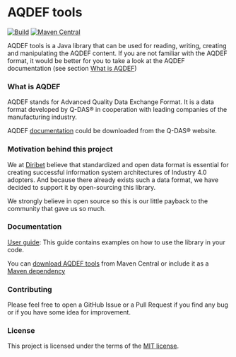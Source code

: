 # AQDEF tools

[![Build](https://github.com/diribet/aqdef-tools/actions/workflows/build.yml/badge.svg?branch=master)](https://github.com/diribet/aqdef-tools/actions/workflows/build.yml)
[![Maven Central](https://maven-badges.herokuapp.com/maven-central/cz.diribet/aqdef-tools/badge.svg)](https://maven-badges.herokuapp.com/maven-central/cz.diribet/aqdef-tools)

AQDEF tools is a Java library that can be used for reading, writing, creating and manipulating the AQDEF content. 
If you are not familiar with the AQDEF format, it would be better for you to take a look at the AQDEF documentation (see section [What is AQDEF](#what-is-aqdef))

### What is AQDEF

AQDEF stands for Advanced Quality Data Exchange Format.
It is a data format developed by Q-DAS® in cooperation with leading companies of the manufacturing industry.

AQDEF [documentation](https://www.q-das.com/en/service/data-format-aqdef) could be downloaded from the Q-DAS® website. 

### Motivation behind this project

We at [Diribet](https://www.diribet.com) believe that standardized and open data format is essential for creating successful information system architectures of Industry 4.0 adopters.
And because there already exists such a data format, we have decided to support it by open-sourcing this library.

We strongly believe in open source so this is our little payback to the community that gave us so much.

### Documentation

[User guide](./UserGuide.md): This guide contains examples on how to use the library in your code.

You can [download AQDEF tools](https://maven-badges.herokuapp.com/maven-central/cz.diribet/aqdef-tools) from Maven Central or include it as a [Maven dependency](./UserGuide.md#using-aqdef-tools-with-maven)

### Contributing

Please feel free to open a GitHub Issue or a Pull Request if you find any bug or if you have some idea for improvement.

### License

This project is licensed under the terms of the [MIT license](https://opensource.org/licenses/MIT).